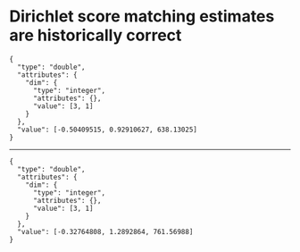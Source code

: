 # Dirichlet score matching estimates are historically correct

    {
      "type": "double",
      "attributes": {
        "dim": {
          "type": "integer",
          "attributes": {},
          "value": [3, 1]
        }
      },
      "value": [-0.50409515, 0.92910627, 638.13025]
    }

---

    {
      "type": "double",
      "attributes": {
        "dim": {
          "type": "integer",
          "attributes": {},
          "value": [3, 1]
        }
      },
      "value": [-0.32764808, 1.2892864, 761.56988]
    }

